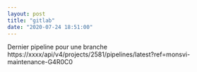 ```yaml
---
layout: post
title: "gitlab"
date: "2020-07-24 18:51:00"
---
```

Dernier pipeline pour une branche  https://xxxx/api/v4/projects/2581/pipelines/latest?ref=monsvi-maintenance-G4R0C0
